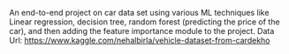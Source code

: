 
An end-to-end project on car data set using various ML techniques like Linear regression, decision tree, random forest (predicting the price of the car), and then adding the feature importance module to the project.
Data Url: https://www.kaggle.com/nehalbirla/vehicle-dataset-from-cardekho
